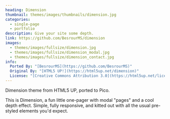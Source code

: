 ```yaml
---
heading: Dimension
thumbnail: themes/images/thumbnails/dimension.jpg
categories:
  - single-page
  - portfolio
description: Give your site some depth.
link: https://github.com/BesrourMS/dimension
images:
  - themes/images/fullsize/dimension.jpg
  - themes/images/fullsize/dimension_modal.jpg
  - themes/images/fullsize/dimension_contact.jpg
info:
  Ported By: "[BesrourMS](https://github.com/BesrourMS)"
  Original By: "[HTML5 UP!](https://html5up.net/dimension)"
  License: "[Creative Commons Attribution 3.0](https://html5up.net/license)"
---
```


Dimension theme from HTML5 UP, ported to Pico.

This is Dimension, a fun little one-pager with modal "pages" and a cool depth effect. Simple, fully responsive, and kitted out with all the usual pre-styled elements you'd expect.
